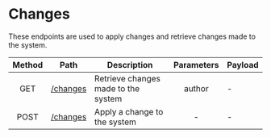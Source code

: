 # Changes
These endpoints are used to apply changes and retrieve changes made to the system.

| Method | Path | Description | Parameters | Payload |
| :--: | -- | -- | :--: | -- |
| GET | [/changes](changes/get.md) | Retrieve changes made to the system | author | - |
| POST | [/changes](changes/post.md) | Apply a change to the system | - | - |